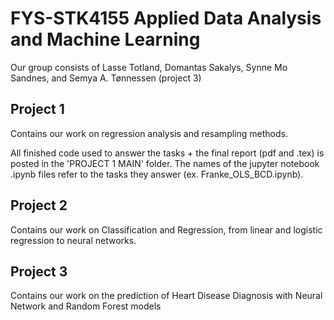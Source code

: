 # FYS-STK4155 Applied Data Analysis and Machine Learning 
Our group consists of Lasse Totland, Domantas Sakalys, Synne Mo Sandnes, and Semya A. Tønnessen (project 3) 

## Project 1 
Contains our work on regression analysis and resampling methods. 

All finished code used to answer the tasks + the final report (pdf and .tex) is posted in the 'PROJECT 1 MAIN' folder. 
The names of the jupyter notebook .ipynb files refer to the tasks they answer (ex. Franke_OLS_BCD.ipynb). 

## Project 2 
Contains our work on Classification and Regression, from linear and logistic regression to neural networks. 

## Project 3 
Contains our work on the prediction of Heart Disease Diagnosis with Neural Network and Random Forest
models

